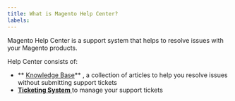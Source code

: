 ```yaml
---
title: What is Magento Help Center?
labels: 
---
```


Magento Help Center is a support system that helps to resolve issues with your Magento products.

Help Center consists of:

* ** [Knowledge Base](https://support.magento.com/hc/en-us/sections/360002666912)** , a collection of articles to help you resolve issues without submitting support tickets
* [ **Ticketing System** ](https://support.magento.com/hc/en-us/sections/360002678551) to manage your support tickets

